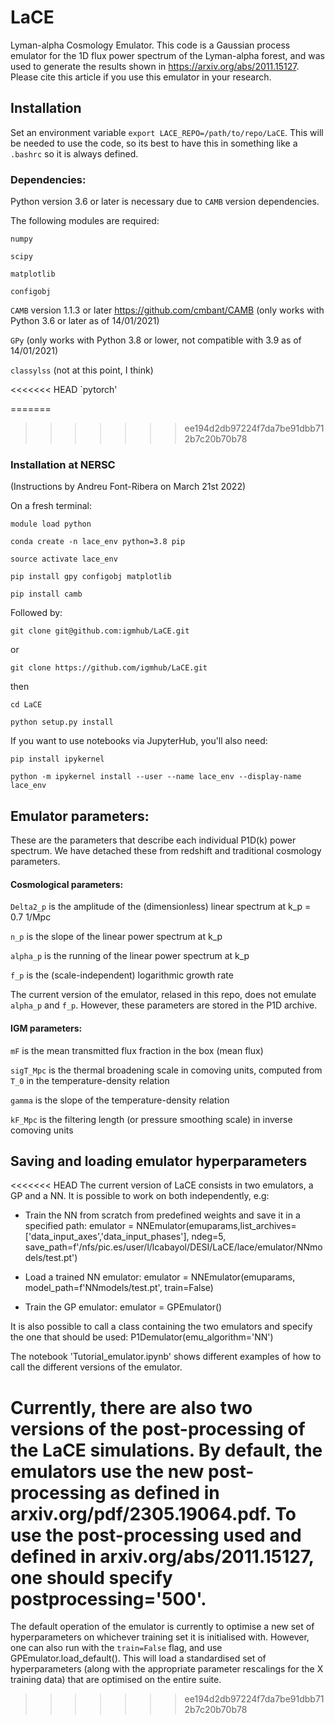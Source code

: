# LaCE

Lyman-alpha Cosmology Emulator. This code is a Gaussian process emulator for the 1D flux power spectrum
of the Lyman-alpha forest, and was used to generate the results shown in
https://arxiv.org/abs/2011.15127. Please cite this article if you use this emulator in your research.

## Installation

Set an environment variable `export LACE_REPO=/path/to/repo/LaCE`. This will be needed to use the code, so its best to have this
in something like a `.bashrc` so it is always defined.

### Dependencies:
Python version 3.6 or later is necessary due to `CAMB` version dependencies.

The following modules are required:

`numpy`

`scipy`

`matplotlib`

`configobj`

`CAMB` version 1.1.3 or later https://github.com/cmbant/CAMB (only works with Python 3.6 or later as of 14/01/2021)

`GPy` (only works with Python 3.8 or lower, not compatible with 3.9 as of 14/01/2021)

`classylss` (not at this point, I think)

<<<<<<< HEAD
`pytorch'

=======
>>>>>>> ee194d2db97224f7da7be91dbb712b7c20b70b78
### Installation at NERSC

(Instructions by Andreu Font-Ribera on March 21st 2022)

On a fresh terminal:

`module load python`

`conda create -n lace_env python=3.8 pip`

`source activate lace_env`

`pip install gpy configobj matplotlib`

`pip install camb`

Followed by:

`git clone git@github.com:igmhub/LaCE.git`

or

`git clone https://github.com/igmhub/LaCE.git`

then 

`cd LaCE`

`python setup.py install`

If you want to use notebooks via JupyterHub, you'll also need:

`pip install ipykernel`

`python -m ipykernel install --user --name lace_env --display-name lace_env`


## Emulator parameters:

These are the parameters that describe each individual P1D(k) power spectrum. We have detached these from redshift and traditional cosmology parameters.

#### Cosmological parameters:

`Delta2_p` is the amplitude of the (dimensionless) linear spectrum at k_p = 0.7 1/Mpc

`n_p` is the slope of the linear power spectrum at k_p

`alpha_p` is the running of the linear power spectrum at k_p

`f_p` is the (scale-independent) logarithmic growth rate

The current version of the emulator, relased in this repo, does not emulate `alpha_p` and `f_p`. However, these parameters are stored in the P1D archive.

#### IGM parameters:

`mF` is the mean transmitted flux fraction in the box (mean flux)

`sigT_Mpc` is the thermal broadening scale in comoving units, computed from `T_0` in the temperature-density relation

`gamma` is the slope of the temperature-density relation

`kF_Mpc` is the filtering length (or pressure smoothing scale) in inverse comoving units


## Saving and loading emulator hyperparameters

<<<<<<< HEAD
The current version of LaCE consists in two emulators, a GP and a NN. It is possible to work on both independently, e.g:

- Train the NN from scratch from predefined weights and save it in a specified path: 
emulator = NNEmulator(emuparams,list_archives=['data_input_axes','data_input_phases'], ndeg=5, save_path=f'/nfs/pic.es/user/l/lcabayol/DESI/LaCE/lace/emulator/NNmodels/test.pt')

- Load a trained NN emulator:
emulator = NNEmulator(emuparams, model_path=f'NNmodels/test.pt', train=False)

- Train the GP emulator:
emulator = GPEmulator()

It is also possible to call a class containing the two emulators and specify the one that should be used: 
P1Demulator(emu_algorithm='NN')

The notebook 'Tutorial_emulator.ipynb' shows different examples of how to call the different versions of the emulator. 

Currently, there are also two versions of the post-processing of the LaCE simulations. By default, the emulators use the new post-processing as defined in arxiv.org/pdf/2305.19064.pdf.
To use the post-processing used and defined in arxiv.org/abs/2011.15127, one should specify postprocessing='500'.
=======
The default operation of the emulator is currently to optimise a new set of hyperparameters on whichever training set it is initialised with. However, one can also run with the `train=False` flag, and use GPEmulator.load_default(). This will load a standardised set of hyperparameters (along with the appropriate parameter rescalings for the X training data) that are optimised on the entire suite.
>>>>>>> ee194d2db97224f7da7be91dbb712b7c20b70b78

